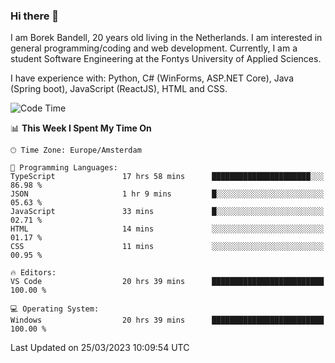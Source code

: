 ### Hi there 👋

I am Borek Bandell, 20 years old living in the Netherlands. I am interested in general programming/coding and web development. Currently, I am a student Software Engineering at the Fontys University of Applied Sciences.

I have experience with: Python, C# (WinForms, ASP.NET Core), Java (Spring boot), JavaScript (ReactJS), HTML and CSS.

<!--START_SECTION:waka-->
![Code Time](http://img.shields.io/badge/Code%20Time-476%20hrs%204%20mins-blue)

📊 **This Week I Spent My Time On** 

```text
🕑︎ Time Zone: Europe/Amsterdam

💬 Programming Languages: 
TypeScript               17 hrs 58 mins      ██████████████████████░░░   86.98 % 
JSON                     1 hr 9 mins         █░░░░░░░░░░░░░░░░░░░░░░░░   05.63 % 
JavaScript               33 mins             █░░░░░░░░░░░░░░░░░░░░░░░░   02.71 % 
HTML                     14 mins             ░░░░░░░░░░░░░░░░░░░░░░░░░   01.17 % 
CSS                      11 mins             ░░░░░░░░░░░░░░░░░░░░░░░░░   00.95 % 

🔥 Editors: 
VS Code                  20 hrs 39 mins      █████████████████████████   100.00 % 

💻 Operating System: 
Windows                  20 hrs 39 mins      █████████████████████████   100.00 % 
```


 Last Updated on 25/03/2023 10:09:54 UTC
<!--END_SECTION:waka-->

<!--**tcBorek2002/tcBorek2002** is a ✨ _special_ ✨ repository because its `README.md` (this file) appears on your GitHub profile.

Here are some ideas to get you started:

- 🔭 I’m currently working on ...
- 🌱 I’m currently learning ...
- 👯 I’m looking to collaborate on ...
- 🤔 I’m looking for help with ...
- 💬 Ask me about ...
- 📫 How to reach me: ...
- 😄 Pronouns: ...
- ⚡ Fun fact: ...
-->
